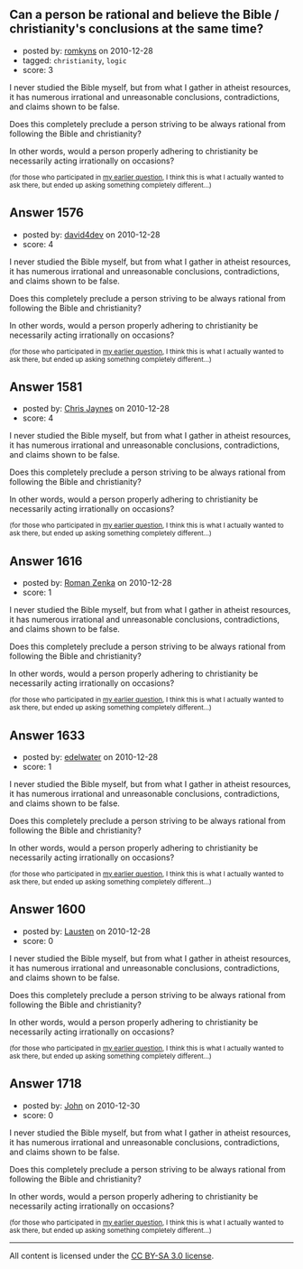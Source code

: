 ## Can a person be rational and believe the Bible / christianity's conclusions at the same time?

- posted by: [romkyns](https://stackexchange.com/users/-1/89-romkyns) on 2010-12-28
- tagged: `christianity`, `logic`
- score: 3

I never studied the Bible myself, but from what I gather in atheist resources, it has numerous irrational and unreasonable conclusions, contradictions, and claims shown to be false.

Does this completely preclude a person striving to be always rational from following the Bible and christianity?

In other words, would a person properly adhering to christianity be necessarily acting irrationally on occasions?

<sub>(for those who participated in [my earlier question](http://atheism.stackexchange.com/questions/1499/why-do-some-smart-people-ignore-scientific-consensus-on-the-existence-of-deities), I think this is what I actually wanted to ask there, but ended up asking something completely different...)</sub>


## Answer 1576

- posted by: [david4dev](https://stackexchange.com/users/-1/339-david4dev) on 2010-12-28
- score: 4

I never studied the Bible myself, but from what I gather in atheist resources, it has numerous irrational and unreasonable conclusions, contradictions, and claims shown to be false.

Does this completely preclude a person striving to be always rational from following the Bible and christianity?

In other words, would a person properly adhering to christianity be necessarily acting irrationally on occasions?

<sub>(for those who participated in [my earlier question](http://atheism.stackexchange.com/questions/1499/why-do-some-smart-people-ignore-scientific-consensus-on-the-existence-of-deities), I think this is what I actually wanted to ask there, but ended up asking something completely different...)</sub>


## Answer 1581

- posted by: [Chris Jaynes](https://stackexchange.com/users/-1/340-chris-jaynes) on 2010-12-28
- score: 4

I never studied the Bible myself, but from what I gather in atheist resources, it has numerous irrational and unreasonable conclusions, contradictions, and claims shown to be false.

Does this completely preclude a person striving to be always rational from following the Bible and christianity?

In other words, would a person properly adhering to christianity be necessarily acting irrationally on occasions?

<sub>(for those who participated in [my earlier question](http://atheism.stackexchange.com/questions/1499/why-do-some-smart-people-ignore-scientific-consensus-on-the-existence-of-deities), I think this is what I actually wanted to ask there, but ended up asking something completely different...)</sub>


## Answer 1616

- posted by: [Roman Zenka](https://stackexchange.com/users/-1/420-roman-zenka) on 2010-12-28
- score: 1

I never studied the Bible myself, but from what I gather in atheist resources, it has numerous irrational and unreasonable conclusions, contradictions, and claims shown to be false.

Does this completely preclude a person striving to be always rational from following the Bible and christianity?

In other words, would a person properly adhering to christianity be necessarily acting irrationally on occasions?

<sub>(for those who participated in [my earlier question](http://atheism.stackexchange.com/questions/1499/why-do-some-smart-people-ignore-scientific-consensus-on-the-existence-of-deities), I think this is what I actually wanted to ask there, but ended up asking something completely different...)</sub>


## Answer 1633

- posted by: [edelwater](https://stackexchange.com/users/-1/562-edelwater) on 2010-12-28
- score: 1

I never studied the Bible myself, but from what I gather in atheist resources, it has numerous irrational and unreasonable conclusions, contradictions, and claims shown to be false.

Does this completely preclude a person striving to be always rational from following the Bible and christianity?

In other words, would a person properly adhering to christianity be necessarily acting irrationally on occasions?

<sub>(for those who participated in [my earlier question](http://atheism.stackexchange.com/questions/1499/why-do-some-smart-people-ignore-scientific-consensus-on-the-existence-of-deities), I think this is what I actually wanted to ask there, but ended up asking something completely different...)</sub>


## Answer 1600

- posted by: [Lausten](https://stackexchange.com/users/-1/584-lausten) on 2010-12-28
- score: 0

I never studied the Bible myself, but from what I gather in atheist resources, it has numerous irrational and unreasonable conclusions, contradictions, and claims shown to be false.

Does this completely preclude a person striving to be always rational from following the Bible and christianity?

In other words, would a person properly adhering to christianity be necessarily acting irrationally on occasions?

<sub>(for those who participated in [my earlier question](http://atheism.stackexchange.com/questions/1499/why-do-some-smart-people-ignore-scientific-consensus-on-the-existence-of-deities), I think this is what I actually wanted to ask there, but ended up asking something completely different...)</sub>


## Answer 1718

- posted by: [John](https://stackexchange.com/users/-1/627-john) on 2010-12-30
- score: 0

I never studied the Bible myself, but from what I gather in atheist resources, it has numerous irrational and unreasonable conclusions, contradictions, and claims shown to be false.

Does this completely preclude a person striving to be always rational from following the Bible and christianity?

In other words, would a person properly adhering to christianity be necessarily acting irrationally on occasions?

<sub>(for those who participated in [my earlier question](http://atheism.stackexchange.com/questions/1499/why-do-some-smart-people-ignore-scientific-consensus-on-the-existence-of-deities), I think this is what I actually wanted to ask there, but ended up asking something completely different...)</sub>



---

All content is licensed under the [CC BY-SA 3.0 license](https://creativecommons.org/licenses/by-sa/3.0/).
